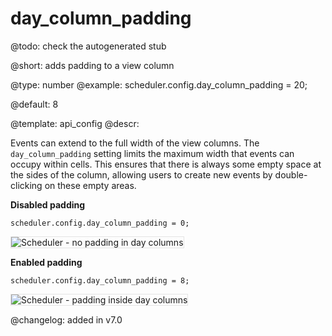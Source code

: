 day_column_padding
=============

@todo:
	check the autogenerated stub


@short:
	adds padding to a view column

@type: number
@example:
scheduler.config.day_column_padding = 20;

@default: 8



@template:	api_config
@descr:

Events can extend to the full width of the view columns. The `day_column_padding` setting limits the maximum width that events can occupy within cells. This ensures that there is always some empty space at the sides of the column, allowing users to create new events by double-clicking on these empty areas.

**Disabled padding**
~~~
scheduler.config.day_column_padding = 0;
~~~

<img style="border: 1px solid #E4E4E4" src="day_column_padding_none.png" alt="Scheduler - no padding in day columns">


**Enabled padding**
~~~
scheduler.config.day_column_padding = 8;
~~~
<img style="border: 1px solid #E4E4E4" src="day_column_padding_set.png" alt="Scheduler - padding inside day columns">


@changelog: added in v7.0